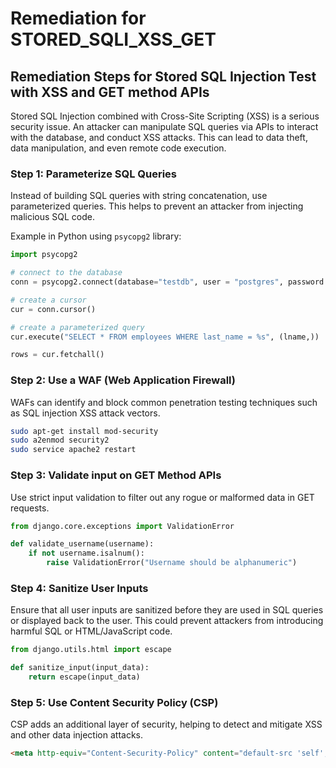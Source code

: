 # Remediation for STORED_SQLI_XSS_GET

## Remediation Steps for Stored SQL Injection Test with XSS and GET method APIs

Stored SQL Injection combined with Cross-Site Scripting (XSS) is a serious security issue. An attacker can manipulate SQL queries via APIs to interact with the database, and conduct XSS attacks. This can lead to data theft, data manipulation, and even remote code execution.

### Step 1: Parameterize SQL Queries

Instead of building SQL queries with string concatenation, use parameterized queries. This helps to prevent an attacker from injecting malicious SQL code. 

Example in Python using `psycopg2` library:

```python
import psycopg2

# connect to the database
conn = psycopg2.connect(database="testdb", user = "postgres", password = "pass123")

# create a cursor
cur = conn.cursor()

# create a parameterized query
cur.execute("SELECT * FROM employees WHERE last_name = %s", (lname,))

rows = cur.fetchall()
```
### Step 2: Use a WAF (Web Application Firewall)

WAFs can identify and block common penetration testing techniques such as SQL injection XSS attack vectors.

```bash
sudo apt-get install mod-security
sudo a2enmod security2
sudo service apache2 restart
```

### Step 3: Validate input on GET Method APIs

Use strict input validation to filter out any rogue or malformed data in GET requests.

```python
from django.core.exceptions import ValidationError

def validate_username(username):
    if not username.isalnum():
        raise ValidationError("Username should be alphanumeric")

```

### Step 4: Sanitize User Inputs

Ensure that all user inputs are sanitized before they are used in SQL queries or displayed back to the user. This could prevent attackers from introducing harmful SQL or HTML/JavaScript code.

```python
from django.utils.html import escape

def sanitize_input(input_data):
    return escape(input_data)
```

### Step 5: Use Content Security Policy (CSP)

CSP adds an additional layer of security, helping to detect and mitigate XSS and other data injection attacks.

```html
<meta http-equiv="Content-Security-Policy" content="default-src 'self'; img-src https://*; child-src 'none';">
```